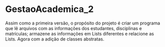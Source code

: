 # GestaoAcademica_2

Assim como a primeira versão, o propósito do projeto é criar um programa que lê arquivos com as informações dos estudantes, disciplinas e matrículas; armazene as informações em Lists diferentes e relacione as Lists. Agora com a adição de classes abstratas. 
